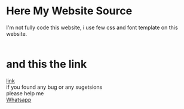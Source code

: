 # Here My Website Source
I'm not fully code this website, i use few css and font template on this website.
<br>
<br>
# and this the link <br>
[link](https://dwidarmayasa.site)
<br>
if you found any bug or any sugetsions <br>
please help me<br>
[Whatsapp](https://wa.me/6283856281898)